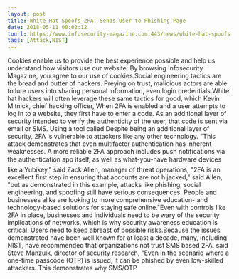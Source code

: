 ```yaml
---
layout: post
title: White Hat Spoofs 2FA, Sends User to Phishing Page
date: 2018-05-11 00:02:12
tourl: https://www.infosecurity-magazine.com:443/news/white-hat-spoofs-2fa-sends-user-to/
tags: [Attack,NIST]
---
```

Cookies enable us to provide the best experience possible and help us understand how visitors use our website. By browsing Infosecurity Magazine, you agree to our use of cookies.Social engineering tactics are the bread and butter of hackers. Preying on trust, malicious actors are able to lure users into sharing personal information, even login credentials.White hat hackers will often leverage these same tactics for good, which Kevin Mitnick, chief hacking officer, When 2FA is enabled and a user attempts to log in to a website, they first have to enter a code. As an additional layer of security intended to verify the authenticity of the user, that code is sent via email or SMS. Using a tool called Despite being an additional layer of security, 2FA is vulnerable to attackers like any other technology. "This attack demonstrates that even multifactor authentication has inherent weaknesses. A more reliable 2FA approach includes push notifications via the authentication app itself, as well as what-you-have hardware devices like a Yubikey," said Zack Allen, manager of threat operations, "2FA is an excellent first step in ensuring that accounts are not hijacked," said Allen, "but as demonstrated in this example, attacks like phishing, social engineering, and spoofing still have serious consequences. People and businesses alike are looking to more comprehensive education- and technology-based solutions for staying safe online."Even with controls like 2FA in place, businesses and individuals need to be wary of the security implications of networks, which is why security awareness education is critical. Users need to keep abreast of possible risks.Because the issues demonstrated have been well known for at least a decade, many, including NIST, have recommended that organizations not trust SMS based 2FA, said Steve Manzuik, director of security research, "Even in the scenario where a one-time passcode (OTP) is issued, it can be phished by even low-skilled attackers. This demonstrates why SMS/OTP